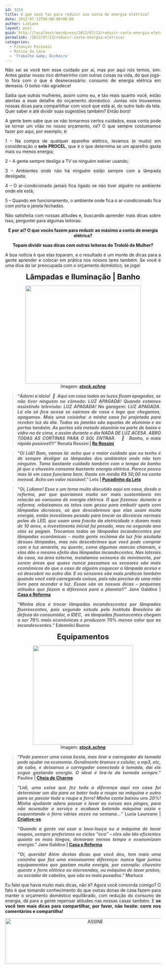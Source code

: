 ```yaml
---
id: 3154
title: O que você faz para reduzir sua conta de energia elétrica?
date: 2012-07-13T00:00:00+00:00
author: Lidiane
layout: post
guid: http://localhost/wordpress/2012/07/13/reduzir-conta-energia-eletrica/
permalink: /2012/07/13/reduzir-conta-energia-eletrica/
categories:
  - Finanças Pessoais
  - Rotina da Casa
  - 'Trabalho &amp; Dinheiro'
---
```

<p style="text-align: justify;">
  Não sei se você tem esse cuidado por aí, mas por aqui nós temos, sim. Antes gastar nosso rico dinheirinho com outras coisas na vida, do que jogá-lo fora com o que é desnecessário: consumo de energia elétrica em demasia. O bolso não agradece!
</p>

<p style="text-align: justify;" align="justify">
  Saiba que outras mulheres, assim como eu, e tão reais quanto você, estão atentas a esse detalhe do orçamento doméstico. Juntas nós trouxemos nossas dicas para compartilhar com você que está aí, do outro lado da tela. Quer saber e até dividir suas sugestões também? Então <em>bora</em>!
</p>

<!--more-->

<p align="justify">
  A gente bem sabe que se não tomarmos certos cuidados, essa conta pode se tornar um vilão no nosso orçamento, <em>né</em>? O que sempre costumamos fazer por aqui, por exemplo, é:
</p>

<p align="justify">
  1 &#8211; Na compra de qualquer aparelho elétrico, levamos (e muito) em consideração o <strong>selo PROCEL</strong>, que é o que determina se um aparelho gasta mais ou menos energia;
</p>

<p align="justify">
  2 &#8211; A gente sempre desliga a TV se ninguém estiver usando;
</p>

<p align="justify">
  3 &#8211; Ambientes onde não há ninguém estão sempre com a lâmpada desligada;
</p>

<p align="justify">
  4 &#8211; O ar-condicionado jamais fica ligado se não tiver alguém no ambiente onde ele está;
</p>

<p align="justify">
  5 &#8211; Quando em funcionamento, o ambiente onde fica o ar-condicionado fica com porta e janela fechadas.
</p>

<p align="justify">
  Não satisfeita com nossas atitudes e, buscando aprender mais dicas sobre isso, perguntei para algumas leitoras:
</p>

<p align="center">
  <strong>E por aí? O que vocês fazem para reduzir ao máximo a conta de energia elétrica? </strong>
</p>

<p align="center">
  <strong>Topam dividir suas dicas com outras leitoras do Trololó de Mulher?</strong>
</p>

<p align="justify">
  A boa notícia é que elas toparam, e o resultado é um monte de dicas para a gente aprender e colocar em prática nos nossos lares também. Se você é uma diva do lar preocupada com o orçamento doméstico, se joga!
</p>

<p align="center">
  <strong><span style="font-size: x-large;">Lâmpadas e Iluminação | Banho</span></strong>
</p>

<p align="center">
  <a href="http://www.trololodemulher.com.br/2012/07/13/reduzir-conta-energia-eletrica/economia-energia/" rel="attachment wp-att-8874"><img class="alignnone size-full wp-image-8874" title="ECONOMIA-ENERGIA" src="http://www.trololodemulher.com.br/blog/wp-content/uploads/2012/07/ECONOMIA-ENERGIA.png" alt="" width="373" height="316" /></a><br /> Imagem: <strong><em><a href="http://www.sxc.hu/" target="_blank">stock.xchng</a></em></strong>
</p>

> <p align="justify">
>   <strong>“<em>Adorei a ideia!  🙂  Aqui em casa todas as luzes ficam apagadas, se não tiver ninguém no cômodo: LUZ APAGADA! Quando estamos assistindo televisão: LUZ APAGADA! Na garagem: LUZ APAGADA. Lá ela só fica acesa se sairmos de casa e logo que chegamos, apagamos. Mais uma coisinha: a minha casa foi projetada para receber luz do dia. Todas as janelas são aquelas de alumínio e as portas também. As portas são metade alumínio na parte de baixo e vidro na de cima, e assim durante o dia NADA DE LUZ ACESA. ABRO TODAS AS CORTINAS PARA O SOL ENTRAR.   🙂  Banho, o mais rápido possivel!!!</em>” Renata Rossini | </strong><a href="http://rerossini.blogspot.com.br/" target="_blank"><strong>Re Rossini</strong></a>
> </p>

> <p align="justify">
>   <strong>“<em>Oi Lidi! Bom, vamos lá: acho que o maior cuidado que eu tenho é de sempre desligar as lâmpadas dos ambientes onde não tem ninguém. Tomo bastante cuidado também com o tempo do banho já que o chuveiro consome bastante energia elétrica. Parece pouco mas lá em casa funciona bem. Gasto em média R$ 50,00 na conta mensal. Acho um valor razoável</em>.” Lets | </strong><a href="http://puxadinhodalets.blogspot.com.br/" target="_blank"><strong>Puxadinho da Lets</strong></a>
> </p>

> <p align="justify">
>   <strong>“<em>Oi, Lidiane! Esse e um tema muito discutido aqui em casa, desde a reforma, por que queriamos muito ser mais sustentáveis em relacão ao consumo de energia elétrica. O que fizemos: durante a reforma, rebaixamos os tetos com gesso para embutir spots com lâmpadas dicroicas, só que descobrimos que elas usam muita energia, então investimos pesado para trocar as dicroicas normais pelas de LED, que usam uma fracão da eletricidade e duram mais de 10 anos, o investimento inicial foi pesado, mas no segundo ano elas se pagam. Trocamos todas as lâmpadas incandecentes por lâmpadas econômicas &#8211; muita gente reclama da luz fria azulada dessas lâmpadas, mas nós descobrimos que você pode comprar com a luz amarela, ou quente, como algumas marcas chamam, e elas dão o mesmo efeito das lâmpadas incandecentes. </em><em>Nas laterais da casa, na área externa, instalamos sensores de movimento, por serem áreas que quase nunca passamos os sensores são mais econômicos do que o caso de alguém esquecer a lâmpada acesa e só descobrir no outro dia. E os sensores são mais práticos também quando você está carregando coisas, pois não precisa de uma mão livre para acender a luz. Essas são as nossas dicas &#8211; pequenas atitudes que fazem a diferenca para o planeta!!”</em> Jane Galdino | </strong><a href="http://reformaecasa.blogspot.com.br/" target="_blank"><strong>Casa e Reforma</strong></a>
> </p>

> <p align="justify">
>   <strong>“<em>Minha dica é trocar lâmpadas incandescentes por lâmpadas fluorescentes, pois segundo estudo pelo Instituto Brasileiro de defesa do consumidor, o IDEC,  as lâmpadas fluorescentes chegam a ser 79% mais econômicas e produzem 70% menos calor que as incandescentes</em>.” Edennilci Bueno</strong>
> </p>

<p align="center">
  <strong><span style="font-size: x-large;">Equipamentos</span></strong>
</p>

<p align="center">
  <a href="http://www.trololodemulher.com.br/2012/07/13/reduzir-conta-energia-eletrica/economia-energia2/" rel="attachment wp-att-8875"><img class="alignnone size-full wp-image-8875" title="ECONOMIA-ENERGIA[2]" src="http://www.trololodemulher.com.br/blog/wp-content/uploads/2012/07/ECONOMIA-ENERGIA2.png" alt="" width="324" height="319" /></a><br /> Imagem: <strong><em><a href="http://www.sxc.hu/" target="_blank">stock.xchng</a></em></strong>
</p>

> <p align="justify">
>   <strong>“<em>Pode parecer uma coisa besta, mas tirar o carregador da tomada pode ajudar na economia. Geralmente tiramos o celular, o mp3, etc, do cabo, e deixamos o carregador conectado à tomada, daí ele segue gastando energia. O ideal é tirá-lo da tomada sempre</em>.” Pauline | </strong><a href="http://cheiadecharme.blog.br/" target="_blank"><strong>Cheia de Charme</strong></a>
> </p>

> <p align="justify">
>   <strong>“<em>Lidi, uma coisa que fez toda a diferença aqui em casa foi determinar um dia para se bater toda a roupa na máquina e outro para se passar toda a roupa a ferro! Minha conta baixou uns 20%! Minha ajudante adora passar e lavar as coisas aos pingos, para não acumular o serviço e acabava batendo máquina vazia e esquentando o ferro várias vezes na semana&#8230;”</em> Lucia Laureano | </strong><a href="http://www.criativesse.com.br/blog/" target="_blank"><strong>Criative-se</strong></a>
> </p>

> <p align="justify">
>   <strong>“<em>Quando a gente vai usar a lava-louç</em><em>a ou a máquina de lavar roupas, sempre preferimos os ciclos &#8220;eco&#8221; &#8211; eles são tão eficientes quanto os mais longos, demoram menos tempo e economizam energia</em>.” Jane Galdino | </strong><a href="http://reformaecasa.blogspot.com.br/" target="_blank"><strong>Casa e Reforma</strong></a>
> </p>

> <p align="justify">
>   <strong>“<em>Oi, querida! Além destas dicas que você deu, tem mais uma coisinha que faz uma enooooorme diferença: nunca ligar juntos equipamentos que gastam muita energia, por exemplo: chuveiro quente e ferro elétrico ou microondas, ou máquina de lavar pratos, ou secador de cabelos, que são os mais puxados</em>.” Marluce</strong>
> </p>

<p align="justify">
  Eu falei que havia muito mais dicas, não é? Agora você concorda comigo? O fato é que tomando conhecimento do que outras donas de casa fazem para manter o orçamento doméstico equilibrado, com redução do consumo de energia, dá para a gente repensar atitudes nas nossas casas também. E <strong>se você tem mais dicas para compartilhar, por favor, não hesite: corre nos comentários e compartilha!</strong>
</p>

<p align="center">
  <a href="http://feedburner.google.com/fb/a/mailverify?uri=blogbichafemea&loc=pt_BR" target="_blank"><img class="alignnone size-full wp-image-14011" src="http://www.trololodemulher.com.br/blog/wp-content/uploads/2017/08/ASSINE.jpg" alt="ASSINE" width="568" height="147" /></a>
</p>